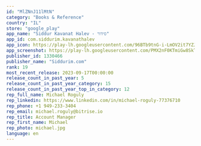 ```yaml
---
id: "MlZNnJ11lMtN"
category: "Books & Reference"
country: "IL"
store: "google_play"
app_name: "Siddur Kavanat Halev - סידור"
app_id: com.siddurim.kavanathalev
app_icon: https://play-lh.googleusercontent.com/96BTb9tnG-i-LmOV2it7YZJmhXbMe8mywxsieX_5a00xz0DoQOLywl7oONqz29IwgpRr
app_screenshot: https://play-lh.googleusercontent.com/PMX2nF0KTmiGw8SkTWqJ6R9W-GRRdM3smKl1ESY5IxHV5DY2JkF6xn82tDVS0me7gvct
publisher_id: 1330466
publisher_name: "Siddurim.com"
rank: 19
most_recent_release: 2023-09-17T00:00:00
release_count_in_past_year: 5
release_count_in_past_year_category: 15
release_count_in_past_year_top_in_category: 12
rep_full_name: Michael Roguly
rep_linkedin: https://www.linkedin.com/in/michael-roguly-77376710
rep_phone: +1 949-233-3404
rep_email: michael.roguly@bitrise.io
rep_title: Account Manager
rep_first_name: Michael
rep_photo: michael.jpg
language: en
---
```

